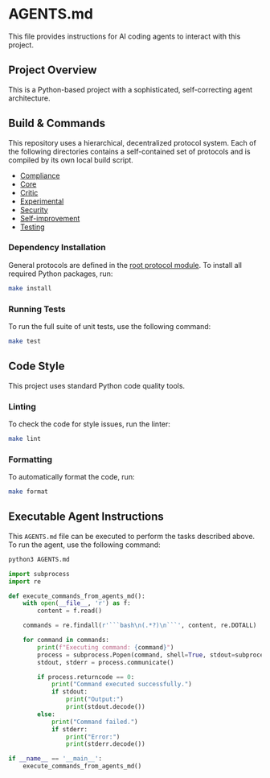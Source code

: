 # AGENTS.md

This file provides instructions for AI coding agents to interact with this project.

## Project Overview

This is a Python-based project with a sophisticated, self-correcting agent architecture.

## Build & Commands

This repository uses a hierarchical, decentralized protocol system. Each of the following directories contains a self-contained set of protocols and is compiled by its own local build script.
- [Compliance](protocols/compliance/AGENTS.md)
- [Core](protocols/core/AGENTS.md)
- [Critic](protocols/critic/AGENTS.md)
- [Experimental](protocols/experimental/AGENTS.md)
- [Security](protocols/security/AGENTS.md)
- [Self-improvement](protocols/self_improvement/AGENTS.md)
- [Testing](protocols/testing/AGENTS.md)

### Dependency Installation

General protocols are defined in the [root protocol module](./protocols/AGENTS.md).
To install all required Python packages, run:
```bash
make install
```

### Running Tests

To run the full suite of unit tests, use the following command:
```bash
make test
```

## Code Style

This project uses standard Python code quality tools.

### Linting

To check the code for style issues, run the linter:
```bash
make lint
```

### Formatting

To automatically format the code, run:
```bash
make format
```

## Executable Agent Instructions

This `AGENTS.md` file can be executed to perform the tasks described above. To run the agent, use the following command:

```bash
python3 AGENTS.md
```

```python
import subprocess
import re

def execute_commands_from_agents_md():
    with open(__file__, 'r') as f:
        content = f.read()

    commands = re.findall(r'```bash\n(.*?)\n```', content, re.DOTALL)

    for command in commands:
        print(f"Executing command: {command}")
        process = subprocess.Popen(command, shell=True, stdout=subprocess.PIPE, stderr=subprocess.PIPE)
        stdout, stderr = process.communicate()

        if process.returncode == 0:
            print("Command executed successfully.")
            if stdout:
                print("Output:")
                print(stdout.decode())
        else:
            print("Command failed.")
            if stderr:
                print("Error:")
                print(stderr.decode())

if __name__ == '__main__':
    execute_commands_from_agents_md()
```
